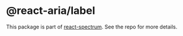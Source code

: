 # @react-aria/label

This package is part of [react-spectrum](https://github.com/watheia/rsp-kit). See the repo for more details.
